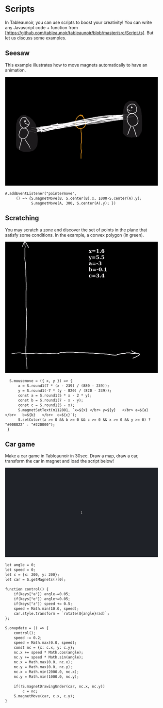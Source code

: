 # Scripts

In Tableaunoir, you can use scripts to boost your creativity! You can write any Javascript code + function from [https://github.com/tableaunoir/tableaunoir/blob/master/src/Script.ts]. But let us discuss some examples.


## Seesaw

This example illustrates how to move magnets automatically to have an animation.

![Seesaw](img/seesaw.gif)

    A.addEventListener("pointermove", 
         () => {S.magnetMove(B, S.center(B).x, 1000-S.center(A).y);
                S.magnetMove(A, 300, S.center(A).y); })


## Scratching

You may scratch a zone and discover the set of points in the plane that satisfy some conditions. In the example, a convex polygon (in green).

![Scratching](img/scratching.gif)

      S.mousemove = ({ x, y }) => {
          x = S.round1(7 * (x - 239) / (880 - 239));
          y = S.round1(-7 * (y - 820) / (820 - 239));
          const a = S.round1(5 * x - 2 * y);
          const b = S.round1(7 - x - y);
          const c = S.round1(5 - x);
          S.magnetSetText(m112801, `x=${x} </br> y=${y}   </br> a=${a}  </br>   b=${b}   </br>  c=${c}`);
          S.setColor((a >= 0 && b >= 0 && c >= 0 && x >= 0 && y >= 0) ? "#008822" : "#220000");
     }

     
     
    
## Car game

Make a car game in Tableaunoir in 30sec. Draw a map, draw a car, transform the car in magnet and load the script below!

![cargame](img/cargame.gif)

    let angle = 0;
    let speed = 0;
    let c = {x: 200, y: 200};
    let car = S.getMagnets()[0];

    function control() {
        if(keys["a"]) angle-=0.05;
        if(keys["e"]) angle+=0.05;
        if(keys["z"]) speed += 0.5;
        speed = Math.min(10.0, speed);
        car.style.transform = `rotate(${angle}rad)`;
    };

    S.onupdate = () => {
        control();
        speed -= 0.2;
        speed = Math.max(0.0, speed);
        const nc = {x: c.x, y: c.y};
        nc.x += speed * Math.cos(angle);
        nc.y += speed * Math.sin(angle);
        nc.x = Math.max(0.0, nc.x);
        nc.y = Math.max(0.0, nc.y);
        nc.x = Math.min(2000.0, nc.x);
        nc.y = Math.min(1000.0, nc.y);
    
        if(!S.magnetDrawingUnder(car, nc.x, nc.y))
            c = nc;
        S.magnetMove(car, c.x, c.y);
    }





